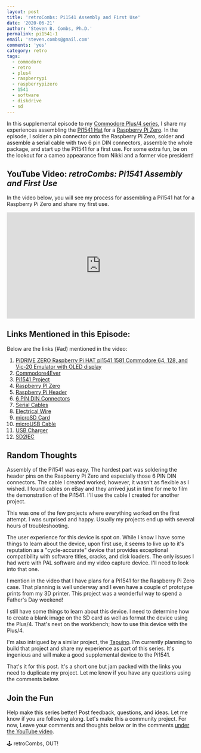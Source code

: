 ```yaml
---
layout: post
title: 'retroCombs: Pi1541 Assembly and First Use'
date: '2020-06-21'
author: 'Steven B. Combs, Ph.D.'
permalink: pi1541-1
email: 'steven.combs@gmail.com'
comments: 'yes'
category: retro
tags:
  - commodore
  - retro
  - plus4
  - raspberrypi
  - raspberrypizero
  - 1541
  - software
  - diskdrive
  - sd
---
```


In this supplemental episode to my [Commodore Plus/4 series](https://www.stevencombs.com/plus4), I share my experiences assembling the [Pi1541 Hat](https://commodore4ever.net/collections/drives/products/pidrive-zero-raspberry-pi-hat-1541-1581-commodore-64-128-vic-20-emulator-oled-pi1541) for a [Raspberry Pi Zero](https://amzn.to/2V2Je6U). In the episode, I solder a pin connector onto the Raspberry Pi Zero, solder and assemble a serial cable with two 6 pin DIN connectors, assemble the whole package, and start up the Pi1541 for a first use. For some extra fun, be on the lookout for a cameo appearance from Nikki and a former vice president!

## YouTube Video: _retroCombs: Pi1541 Assembly and First Use_

In the video below, you will see my process for assembling a Pi1541 hat for a Raspberry Pi Zero and share my first use.

<div style="position:relative;padding-top:56.25%;"><p><iframe src="https://www.youtube.com/embed/iiuS-cI2c6s" frameborder="0" allowfullscreen="true" mozallowfullscreen="true" webkitallowfullscreen="true" style="position:absolute;top:0;left:0;width:100%;height:100%;"></iframe></p></div>

## Links Mentioned in this Episode:

Below are the links (#ad) mentioned in the video:

1. [PiDRIVE ZERO Raspberry Pi HAT pi1541 1581 Commodore 64, 128, and Vic-20 Emulator with OLED display](https://commodore4ever.net/collections/drives/products/pidrive-zero-raspberry-pi-hat-1541-1581-commodore-64-128-vic-20-emulator-oled-pi1541)
2. [Commodore4Ever](https://www.commodore4ever.net)
3. [Pi1541 Project](https://cbm-pi1541.firebaseapp.com/)
4. [Raspberry PI Zero](https://amzn.to/2V2Je6U)
5. [Raspberry Pi Header](https://amzn.to/3fP6DQT)
6. [6 PIN DIN Connectors](https://amzn.to/3hIGPYJ)
7. [Serial Cables](https://www.ebay.com/itm/Serial-Cable-for-Commodore-64-C64-Disk-Drive-or-printer-1541-1571-3-ft-DIN-6-PIN/372816665018?ssPageName=STRK%3AMEBIDX%3AIT&_trksid=p2060353.m2749.l2649)
8. [Electrical Wire](https://amzn.to/3fP6M6T)
9. [microSD Card](https://amzn.to/2YjmZvp)
10. [microUSB Cable](https://amzn.to/37LGSym)
11. [USB Charger](https://amzn.to/2NgeMBE)
12. [SD2IEC](https://www.ebay.com/sch/i.html?_from=R40&_trksid=p2380057.m570.l1313.TR3.TRC1.A0.H0.Xsd2iec.TRS0&_nkw=sd2iec&_sacat=0)

## Random Thoughts

Assembly of the Pi1541 was easy. The hardest part was soldering the header pins on the Raspberry Pi Zero and especially those 6 PIN DIN connectors. The cable I created worked; however, it wasn't as flexible as I wished. I found cables on eBay and they arrived just in time for me to film the demonstration of the Pi1541. I'll use the cable I created for another project.

This was one of the few projects where everything worked on the first attempt. I was surprised and happy. Usually my projects end up with several hours of troubleshooting.

The user experience for this device is spot on. While I know I have some things to learn about the device, upon first use, it seems to live up to it's reputation as a "cycle-accurate" device that provides exceptional compatibility with software titles, cracks, and disk loaders. The only issues I had were with PAL software and my video capture device. I'll need to look into that one.

I mention in the video that I have plans for a Pi1541 for the Raspberry Pi Zero case. That planning is well underway and I even have a couple of prototype prints from my 3D printer. This project was a wonderful way to spend a Father's Day weekend!

I still have some things to learn about this device. I need to determine how to create a blank image on the SD card as well as format the device using the Plus/4. That's next on the workbench; how to use this device with the Plus/4.

I'm also intrigued by a similar project, the [Tapuino](http://sweetlilmre.blogspot.com/2014/07/tapuino-20-c64-tape-emulator.html). I'm currently planning to build that project and share my experience as part of this series. It's ingenious and will make a good supplemental device to the Pi1541.

That's it for this post. It's a short one but jam packed with the links you need to duplicate my project. Let me know if you have any questions using the comments below.

## Join the Fun

Help make this series better! Post feedback, questions, and ideas. Let me know if you are following along. Let's make this a community project. For now, Leave your comments and thoughts below or in the comments [under the YouTube video](https://youtu.be/iiuS-cI2c6s).

🕹️ retroCombs, OUT!
